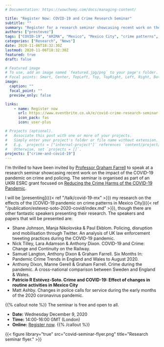 ```yaml
---
# Documentation: https://wowchemy.com/docs/managing-content/

title: "Register Now: COVID-19 and Crime Research Seminar"
subtitle: ""
summary: "Register for a research seminar showcasing recent work on the impact of the COVID-19 pandemic on crime and policing. I will be presenting a talk on the effects of the COVID-19 pandemic on crime in Mexico City."
authors: ["prestevez"]
tags: ["COVID-19", "ARIMA", "Mexico", "Mexico City", "crime patterns", "crimes"]
categories: ["Research", "News"]
date: 2020-11-06T18:32:30Z
lastmod: 2020-11-06T18:32:30Z
featured: true
draft: false

# Featured image
# To use, add an image named `featured.jpg/png` to your page's folder.
# Focal points: Smart, Center, TopLeft, Top, TopRight, Left, Right, BottomLeft, Bottom, BottomRight.
image:
  caption: ""
  focal_point: ""
  preview_only: false

links:
    - name: Register now
      url: https://www.eventbrite.co.uk/e/covid-crime-research-seminar-tickets-126515799161
      icon_pack: fas
      icon: user-plus

# Projects (optional).
#   Associate this post with one or more of your projects.
#   Simply enter your project's folder or file name without extension.
#   E.g. `projects = ["internal-project"]` references `content/project/deep-learning/index.md`.
#   Otherwise, set `projects = []`.
projects: ["crime-and-covid-19"]
---
```


I'm thrilled to have been invited by [Professor Graham Farrell](https://essl.leeds.ac.uk/law/staff/193/professor-graham-farrell) to speak at a research seminar showcasing recent work on the impact of the COVID-19 pandemic on crime and policing. The seminar is organised as part of an UKRI ESRC grant focused on [Reducing the Crime Harms of the COVID-19 Pandemic](https://covid19-crime.com/).

I will be [presenting]({{< ref "/talk/covid-19-mx" >}}) my research on the effects of the [COVID-19 pandemic on crime patterns in Mexico City]({{< ref "/publication/estevez-soto-2020-covid/index.md" >}}), though there are other fantastic speakers presenting their research. The speakers and papers that will be presented are:

- Shane Johnson, Manja Nikolovska & Paul Ekblom. Policing, disruption and mobilisation through Twitter. An analysis of UK law enforcement tweeting practices during the COVID-19 pandemic.
- Nick Tilley, Lara Adamson & Anthony Dixon. COVID-19 and Crime: Change and Continuity on the Railway.
- Samuel Langton, Anthony Dixon & Graham Farrell. Six Months In: Pandemic Crime Trends in England and Wales to August 2020.
- Anthony Dixon, Manne Gerell & Graham Farrell. Crime during the pandemic. A cross-national comparison between Sweden and England & Wales.
- **Patricio R Estévez-Soto. Crime and COVID-19: Effect of changes in routine activities in Mexico City**
- Matt Ashby. Changes in police calls for service during the early months of the 2020 coronavirus pandemic.


{{% callout note %}}
The seminar is free and open to all.

- **Date:** Wednesday December 9, 2020
- **Time:** 14:00-16:00 GMT (London)
- **Online:** [Register now](https://www.eventbrite.co.uk/e/covid-crime-research-seminar-tickets-126515799161).
{{% /callout %}}


{{< figure library="true" src="covid-seminar-flyer.png" title="Research seminar flyer." >}}
